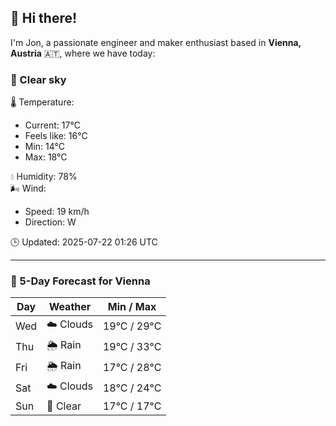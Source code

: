 ## 👋 Hi there!

I'm Jon, a passionate engineer and maker enthusiast based in **Vienna, Austria** 🇦🇹, where we have today:

### 🌙 Clear sky 

🌡️ Temperature: 
* Current: 17°C
* Feels like: 16°C
* Min: 14°C 
* Max: 18°C  

💧 Humidity: 78%  
🌬️ Wind: 
* Speed: 19 km/h 
* Direction: W  

🕒 Updated: 2025-07-22 01:26 UTC

---

### 📅 5-Day Forecast for Vienna

| Day | Weather | Min / Max |
|-----|---------|------------|
| Wed | ☁️ Clouds | 19°C / 29°C |
| Thu | 🌦️ Rain | 19°C / 33°C |
| Fri | 🌦️ Rain | 17°C / 28°C |
| Sat | ☁️ Clouds | 18°C / 24°C |
| Sun | 🌙 Clear | 17°C / 17°C |
